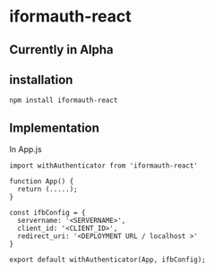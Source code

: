 # iformauth-react

## Currently in Alpha

## installation
```
npm install iformauth-react
```

## Implementation

In App.js

```
import withAuthenticator from 'iformauth-react'

function App() {
  return (.....);
}

const ifbConfig = {
  servername: '<SERVERNAME>',
  client_id: '<CLIENT_ID>',
  redirect_uri: '<DEPLOYMENT URL / localhost >'
}

export default withAuthenticator(App, ifbConfig);
```